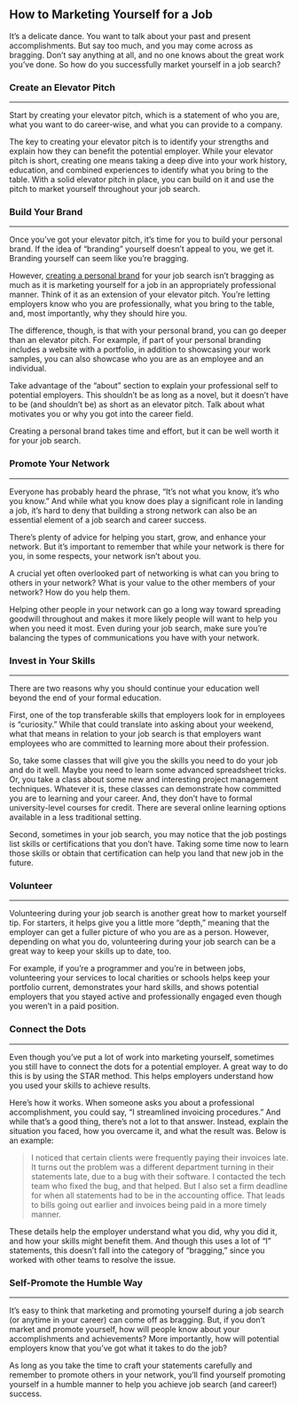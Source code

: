 ## How to Marketing Yourself for a Job

It’s a delicate dance. You want to talk about your past and present accomplishments. But say too much, and you may come across as bragging. Don’t say anything at all, and no one knows about the great work you’ve done. So how do you successfully market yourself in a job search?

### Create an Elevator Pitch
---
Start by creating your elevator pitch, which is a statement of who you are, what you want to do career-wise, and what you can provide to a company.

The key to creating your elevator pitch is to identify your strengths and explain how they can benefit the potential employer. While your elevator pitch is short, creating one means taking a deep dive into your work history, education, and combined experiences to identify what you bring to the table. With a solid elevator pitch in place, you can build on it and use the pitch to market yourself throughout your job search.

### Build Your Brand
---
Once you’ve got your elevator pitch, it’s time for you to build your personal brand. If the idea of “branding” yourself doesn’t appeal to you, we get it. Branding yourself can seem like you’re bragging.

However, [creating a personal brand](./personal-brand.md) for your job search isn’t bragging as much as it is marketing yourself for a job in an appropriately professional manner. Think of it as an extension of your elevator pitch. You’re letting employers know who you are professionally, what you bring to the table, and, most importantly, why they should hire you.

The difference, though, is that with your personal brand, you can go deeper than an elevator pitch. For example, if part of your personal branding includes a website with a portfolio, in addition to showcasing your work samples, you can also showcase who you are as an employee and an individual.

Take advantage of the “about” section to explain your professional self to potential employers. This shouldn’t be as long as a novel, but it doesn’t have to be (and shouldn’t be) as short as an elevator pitch. Talk about what motivates you or why you got into the career field.

Creating a personal brand takes time and effort, but it can be well worth it for your job search.

### Promote Your Network
---
Everyone has probably heard the phrase, “It’s not what you know, it’s who you know.” And while what you know does play a significant role in landing a job, it’s hard to deny that building a strong network can also be an essential element of a job search and career success.

There’s plenty of advice for helping you start, grow, and enhance your network. But it’s important to remember that while your network is there for you, in some respects, your network isn’t about you.

A crucial yet often overlooked part of networking is what can you bring to others in your network? What is your value to the other members of your network? How do you help them.

Helping other people in your network can go a long way toward spreading goodwill throughout and makes it more likely people will want to help you when you need it most. Even during your job search, make sure you’re balancing the types of communications you have with your network.

### Invest in Your Skills
---
There are two reasons why you should continue your education well beyond the end of your formal education.

First, one of the top transferable skills that employers look for in employees is “curiosity.” While that could translate into asking about your weekend, what that means in relation to your job search is that employers want employees who are committed to learning more about their profession.

So, take some classes that will give you the skills you need to do your job and do it well. Maybe you need to learn some advanced spreadsheet tricks. Or, you take a class about some new and interesting project management techniques. Whatever it is, these classes can demonstrate how committed you are to learning and your career. And, they don’t have to formal university-level courses for credit. There are several online learning options available in a less traditional setting.

Second, sometimes in your job search, you may notice that the job postings list skills or certifications that you don’t have. Taking some time now to learn those skills or obtain that certification can help you land that new job in the future.

### Volunteer
---
Volunteering during your job search is another great how to market yourself tip. For starters, it helps give you a little more “depth,” meaning that the employer can get a fuller picture of who you are as a person. However, depending on what you do, volunteering during your job search can be a great way to keep your skills up to date, too.

For example, if you’re a programmer and you’re in between jobs, volunteering your services to local charities or schools helps keep your portfolio current, demonstrates your hard skills, and shows potential employers that you stayed active and professionally engaged even though you weren’t in a paid position.

### Connect the Dots
---
Even though you’ve put a lot of work into marketing yourself, sometimes you still have to connect the dots for a potential employer. A great way to do this is by using the STAR method. This helps employers understand how you used your skills to achieve results.

Here’s how it works. When someone asks you about a professional accomplishment, you could say, “I streamlined invoicing procedures.” And while that’s a good thing, there’s not a lot to that answer. Instead, explain the situation you faced, how you overcame it, and what the result was. Below is an example:

>I noticed that certain clients were frequently paying their invoices late. It turns out the problem was a different department turning in their statements late, due to a bug with their software. I contacted the tech team who fixed the bug, and that helped. But I also set a firm deadline for when all statements had to be in the accounting office. That leads to bills going out earlier and invoices being paid in a more timely manner.

These details help the employer understand what you did, why you did it, and how your skills might benefit them. And though this uses a lot of “I” statements, this doesn’t fall into the category of “bragging,” since you worked with other teams to resolve the issue.

### Self-Promote the Humble Way
---
It’s easy to think that marketing and promoting yourself during a job search (or anytime in your career) can come off as bragging. But, if you don’t market and promote yourself, how will people know about your accomplishments and achievements? More importantly, how will potential employers know that you’ve got what it takes to do the job?

As long as you take the time to craft your statements carefully and remember to promote others in your network, you’ll find yourself promoting yourself in a humble manner to help you achieve job search (and career!) success.
